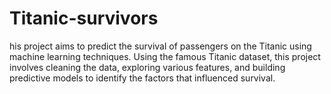 # Titanic-survivors
his project aims to predict the survival of passengers on the Titanic using machine learning techniques. Using the famous Titanic dataset, this project involves cleaning the data, exploring various features, and building predictive models to identify the factors that influenced survival.
